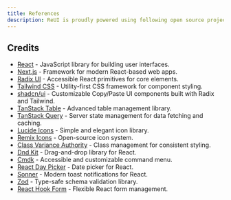 ```yaml
---
title: References
description: ReUI is proudly powered using following open source projects.
---
```


## Credits

- [React](https://react.dev/) - JavaScript library for building user interfaces.
- [Next.js](https://nextjs.org) - Framework for modern React-based web apps.
- [Radix UI](https://www.radix-ui.com) - Accessible React primitives for core elements.
- [Tailwind CSS](https://tailwindcss.com) - Utility-first CSS framework for component styling.
- [shadcn/ui](https://ui.shadcn.com) - Customizable Copy/Paste UI components built with Radix and Tailwind.
- [TanStack Table](https://tanstack.com/table) - Advanced table management library.
- [TanStack Query](https://tanstack.com/query) - Server state management for data fetching and caching.
- [Lucide Icons](https://lucide.dev) - Simple and elegant icon library.
- [Remix Icons](https://remixicon.com) - Open-source icon system.
- [Class Variance Authority](https://github.com/joe-bell/cva) - Class management for consistent styling.
- [Dnd Kit](https://dndkit.com) - Drag-and-drop library for React.
- [Cmdk](https://cmdk.paco.me) - Accessible and customizable command menu.
- [React Day Picker](https://react-day-picker.js.org) - Date picker for React.
- [Sonner](https://sonner.emilkowal.ski) - Modern toast notifications for React.
- [Zod](https://zod.dev) - Type-safe schema validation library.
- [React Hook Form](https://react-hook-form.com) - Flexible React form management.